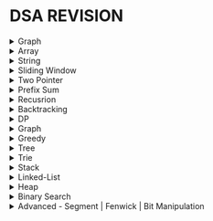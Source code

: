 # DSA REVISION
<details>
    <summary>Graph</summary>
  
  ### Q1. Bellman-Ford Algo
  - **Algo:**
    - AThila
    - Ala
  - 
    <details> 
        <summary>Code:</summary>

        ```python
            fun(ad):
                return 10
        ```
    </details>
  
### Q2. Bellman-Ford Algo
  - **Algo:**
    - AThila
    - Ala
  - 
    <details> 
        <summary>Code:</summary>

        ```python
            fun(ad):
                return 10
        ```
    </details>
  
</details>

<details>
  <summary>Array</summary>
  
  ### Q1. Array

  Some text inside the collapsible section.

  - Item 1
  - Item 2
  ```python
    fun(ad):
        return 10
  ```
</details>
<details>
  <summary>String</summary>
  
  ### Q1. Array

  Some text inside the collapsible section.

  - Item 1
  - Item 2
  ```python
    fun(ad):
        return 10
  ```
</details>
<details>
  <summary>Sliding Window</summary>
  
### Q1. Longest Reapeating Substrubg of K-replacement
  - **Algo:**
    - s=AADADDA, k=2--> o/p = 5 
    - AADAD, 2 D's can be replaced
    - or DADDA, 2 A's can be replaced
    - so
    - each time -- we need max_frequency of 1 character 
    - and total minus of max_frequency --> minor character
    - this needs to be less than k. 
    - Complexity:
      - TC - O(2N) * O(26) [for new max_freq]
      - SC - O(N)
  - 
    <details> 
      <summary>Code:</summary>

        ```python
            fun(s, k):
              map = {}
              max_freq = 0
              maxi = 0
              l = 0
              for r in range(N):
                map[s[r]] += 1
                max_freq = max(map[s[r]], max_freq)

                # total - max = minor char
                while ((r-l+1) - max_freq) > k:
                  map[s[l]] -= 1
                  # new max_freq
                  for k, v in map.values():
                    max_freq = max(v, max_freq)
                  l += 1
                
                maxi = max(max_freq, maxi)

              return maxi
        ```
    </details>


### Q2. MINimum Window Substring 
  - **Algo:**
    - s = adobecodebanc, t = abc
    - o/p - 4 [banc]
    - Q: mini size substring which contain all char of t
    - here MIN is needed
    - so when we found substring which match with t -- 
    - then in that substring -- we need to find min size in which -- t is match
    - Complexity:
      - TC - O(2N) * O(M) [t and substring match]
      - SC - O(2N)
      - Optimized - O(2N)
  - 
    <details> 
      <summary>Code 1: O(2N*M)</summary>

        ```python
            fun(s, t):
              map_t = {}
              map_s = {}
              for ch in t:
                map[ch]++

              mini = N
              l = 0
              for r in range(N):
                if s[r] in map_t:
                  map_s[s[r]]++

                while map_s == map_t: # O(M)
                  mini = min(r-l+1, mini)

                  if s[l] in map_s:
                    map_s[s[l]]--
                    if map_s[s[l]] == 0: 
                      del map_s[s[l]]
                  l--
              return mini
        ```
    </details>

    <details> 
      <summary>Code 1: O(2N*1)</summary>
        use count of have & need

        ```python
            fun(s, t):
              need = {}
              need_cnt = 0 # no of keys

              have = {}
              have_cnt = 0

              for ch in t:
                need[ch]++
              
              need_cnt = len(need.keys())

              for r in range(N):
                if s[r] in need:
                  have[s[r]]++
                  if have[s[r]] >= need[s[r]]: # only incre have_cnt -> Value of char matches
                    have_cnt++
                    
                while have_cnt == need_cnt: #O(1)
                  mini = min(r-l+1, mini)
                  if s[l] in have:
                    have[s[l]]--
                    if have[s[l]] < need[s[l]]:
                      have_cnt--
                  l++

              return mini

        ```

    </details>

 
### Q3. Sliding Window MAXIMUM
  - **Algo:**
    - s=[1,3,-1,-3,5,3,6,7], k=3 --> o/p = [3,3,5,5,6,7] 
    - [1,3,-1] ->3 || [3,-1,-3] -> 3 || [-1,-3,5] = 5 ....
    - BF - O(N^2) - N loop and k lopp -- find max everytime
    - Optimize:
      - use deque (q)
      - store val[i] and if val[i] > q[-1] --> pop right
      - if l == q[0] --> pop left
    - Complexity:
      - TC - O(2N)
      - SC - O(N)
  - 
    <details> 
      <summary>Code:</summary>

        ```python
            fun(a, k):
              q = deque()
              res = []
              l = 0
              for r in range(N):
                while q and a[r] > a[q[-1]]:
                  q.pop() # pop right

                q.append(r) # store index -- help in windoe slide

                if l > q[0]:
                  q.popleft()
                
                if r + 1 >= k: # found max at q[0]
                  res.append(a[q[0]]) 
                  l++

              return res
        ```
    </details>
</details>

<details>
  <summary>Two Pointer</summary>
  
  ### Q1. Array

  Some text inside the collapsible section.

  - Item 1
  - Item 2
  ```python
    fun(ad):
        return 10
  ```
</details>
<details>
  <summary>Prefix Sum</summary>
  
  ### Q1. Array

  Some text inside the collapsible section.

  - Item 1
  - Item 2
  ```python
    fun(ad):
        return 10
  ```
</details>


<details>
    <summary>Recusrion</summary>
  
  ### Q1. Recursion

  Some text inside the collapsible section.

  - Item 1
  - Item 2
  ```python
    fun(ad):
        return 10
  ```
</details>

<details>
    <summary>Backtracking</summary>
  
  ### Q1. Recursion

  Some text inside the collapsible section.

  - Item 1
  - Item 2
  ```python
    fun(ad):
        return 10
  ```
</details>

<details>
    <summary>DP</summary>
  
  ### Q1. Recursion

  Some text inside the collapsible section.

  - Item 1
  - Item 2
  ```python
    fun(ad):
        return 10
  ```
</details>

<details>
<summary>Graph</summary>
  
### Q1. Bellman-Ford Algo
  - **Algo:**
    - Relax all edges by "N-1" times
    - Relax => update distance array if
      - if (dist[u] + wt < dist[v])
        - dist[v] = dist[u] + wt 
    - why N-1 time:
      - bcoz, in worst case -
      -  at each loop -- can find atleast 1 distance for sure
    - Negative Cycle?:
      - 1 --(-2m)--> 2 --(-1m)--> 3 --(-1m)--> 1  (all -ve)
      - so by N-1 all shortest distance must be found
      - no reduction possible -- if reduced -- Negative Cycle
    - Complexity:
      - TC - O(V*E) ~ O(N^2)
      - SC - O(V)
  - 
    <details> 
        <summary>Code:</summary>

        ```python
            fun(V, edges, src):
                dist = [INF]*V
                dist[src] = 0

                for i in range(0, V): # N-1 time
                    for u, v, wt in edges:
                        if dist[u] != INF and dist[u] + wt < dist[v]:
                            dist[v] = dist[u] + wt
                
                # negative cycle - test
                for u, v, wt in edges:
                    if dist[u] != INF and dist[u] + wt < dist[v]:
                        return -1 # not possible -- infite reduction can happend
                return dist
        ```
    </details>
  
### Q2. Disjoint-Set-Union
  - work best on **Dynamic Graph**
  - if we tell find (u,v) are of same graph -- DFS take O(V+E)
  - but, DSU takes **TC - O(1)**
  - DSU has 2 component
    - find_parent
    - union b/w (u, v)
  - **Algo:**
    - 1. find ultimate_parent of u & v (ul_par_u, ul_par_v)
    - 2. if size of ul_par_u > ul_par_v 
          - connect ul_par_v to ul_par_u
          - increase size of ul_par_u by ul_par_v
    - 3. size compress -- always update ultimate parent of a node
  
    - initially, size[1,1,1,...,1] and parent[0,1,2,3,...,N]
    - all node are self-parent and resp graph size is 1
    - Complexity:
      - TC - O(V) * O(1)
      - SC - O(V)
  - 
    <details> 
        <summary>Code:</summary>

        ```python
            class Disjoint_Set_Union:
                def __init__(N):
                    size = [1]*N
                    parent = [i for i in range(N)]
                
                def find_ulti_parent(u):
                    if parent[u] == u: # self-parent
                        return u

                    parent[u] = find_ulti_parent(parent[u])
                    return parent[u]

                def union_by_size(u, v):
                    ulti_par_u = find_ulti_parent(u)
                    ulti_par_v = find_ulti_parent(v)

                    if ulti_par_u == ulti_par_v: # same graph
                        return
                    elif size[ulti_par_u] > size[ulti_par_v]:
                        parent[ulti_par_v] = ulti_par_u  # new parent of v
                        size[ulti_par_u] += size[ulti_par_v] # v got merged to u, as child
                    else:
                        parent[ulti_par_u] = ulti_par_v
                        size[ulti_par_v] += size[ulti_par_u]
        ```
    </details>
  
### Q3. Minimum-Spanning Tree - DSU
  - Spanning Tree:
    - N nodes & N-1 edges
    - any node can travel to any node ==> in same graph
  - Minimum Spanning Tree:
    - sum of all wt - minimum
  - **Algo:**
    - DSU - connect all nodes in 1 graph
    - min # of edge
    - for Min wt:
      - sort edges by wt
      - union in DSU
    - Complexity:
      - TC - O(E*logE) + O(E)*O(1)-dsu
      - SC - O(V)
  - 
    <details> 
        <summary>Code:</summary>

        ```python
            def fun(V, edges):
                edges.sort(key= lambda x: x[2])
                dsu = Disjoint(V)
                min_sum = 0
                for u, v, wt in edges:
                    ul_p_u = dsu.find_ulti_par(u)
                    ul_p_v = dsu.find_ulti_par(v)
                    if ul_p_u != ul_p_v:
                        min_sum += wt
                        dsu.union_by_size(ul_p_u, ul_p_v)

                return min_sum
        ```
    </details>

### Q4. Number of provinces - DSU
  - tell no of connected components
  - **Algo:**
    - in DSU - we know 1 connected graph has only 1 ulitmate_parnet == self
    - if we count no of ultimate parent == self
    - we got no of connected components
    - Complexity:
      - TC - O(V)*O(1)-dsu
      - SC - O(V)
  - 
    <details> 
        <summary>Code:</summary>

        ```python
            def fun(V, edges):
                dsu = Disjoint(V)
                cnt = 0
                for node in V:
                    ul_p_node = dsu.find_ulti_par(node)
                    if ul_p_node == node: # self parent
                        cnt += 1

                return cnt
        ```
    </details>

### Q5. Min Number of Operation to make graph connected to 1 - DSU
  - Question: 
    - can have mutilple connectd compoent
    - operation: remove edge -- add that edge bw compoent
    - tell min no of ops req
  - **Algo:**
    - Dynamic Graph
    - to remove -- we need extra edge
    - to add -- # of conn compo (NC) --> if 3 conn compo is ther --> 2 edge needed
    - so, if ( extra_edge == NC -1 )
    - Complexity:
      - TC - O(V)*O(1)-dsu
      - SC - O(V)
  - 
    <details> 
        <summary>Code:</summary>

        ```python
            def fun(V, edges):
                dsu = Disjoint(V)
                extra_edge = 0

                for u, v in edges:
                    if ds.find_par(u) == ds.find_par(v): # duplicate edge
                        extra_edge += 1
                    else:
                        ds.union_by_size(u,v)

                no_conn_compo = 0
                for node in V:
                    if ds.find_par(node) == node:
                        no_conn_compo += 1
                
                if extra_edge == no_conn_compo - 1:
                    return extra_edge
                
                return -1 # not possible
        ```
    </details>

### Q6. Number of Islands 2 - DSU
  - Q: NxM grid, have queries[(0,0)(1,0)....] of cell to put 1 -- after each query tell no of island
  - **Algo:**
    - Dynamic Graph
    - in DSU we need node
    - how to convert 2D-matrix to node
      - node = row*M + col
    - when put 1 -- it can connect to 4 direction neighbour
    - 4 dir DSU
    - count + 1
    - if not same parent --> union --> count - 1
    - Complexity:
      - TC - O(N*M) + O(Q)
      - SC - O(V)
  - 
    <details> 
        <summary>Code:</summary>
    
        ```python
            def fun(N, M, grid, Q):
                dsu = Disjoint(N*M) # no of nodes
                cnt = 0
                res = []
                for r, c in Q:
                    if grid[r][c] == 1:
                        continue
                        
                    grid[r][c] = 1
                    cnt += 1 # assume its independt-island

                    for dr, dc in [(1,0),(-1,0),(0,1),(0,-1)]:
                        nr = r + dr
                        nc = c + dc

                        if is_safe(nr, nc) and grid[nr][nc] == 1:
                            u_node = r*M + c
                            v_node = r*M + c
                            if ds.find_par(u_node) != ds.find_par(v_node):
                                cnt -= 1
                                ds.union_by_size(u_node, v_node)

                    res.append(cnt)

                return res
        ```
    </details>

### Q7. Maxium Connected Group - DSU
  - Q: NxM grid, can convert only 1 cell from 0 -> 1 => tell total max size of connect component
  - 
  - **Algo:**
    - Dynamic graph --> DSU
    - 2D-matrix --> node = row*M + col
    - DSU in 2D-matrix --> union on all 4 direction
    - try all 0 to 1 --> check max total size
    - Complexity:
      - TC - O(N*M) + O(Q)
      - SC - O(V)
  - 
    <details> 
        <summary>Code:</summary>
    
        ```python
            def fun(N, M, grid, Q):
                dsu = Disjoint(N*M) # no of nodes

                # Step 1: build DSU
                for r in range(N):
                    for c in range(M):
                        if grid[r][c] == 0:
                            continue

                        u_node = r * M + c
                        for dr, dc in [(1,0),(-1,0),(0,1),(0,-1)]:
                            nr = r + dr
                            nc = c + dc
                            if is_safe(nr, nc) and grid[nr][nc]==1:
                                v = nr * M + nc
                                ds.union_by_size(u_node, v_node)

                # Step 2: check total max size
                maxi = 0
                for r in range(N):
                    for c in range(M):
                        if grid[r][c] == 1: # can only convert 0 to 1
                            continue
                        
                        parents = set() # V.V.I
                        for dr, dc in [(1,0),(-1,0),(0,1),(0,-1)]:
                            nr = r + dr
                            nc = c + dc
                            if is_safe(nr, nc) and grid[nr][nc] == 1:
                                v_node = r*M + c
                                parents.add(ds.find_parent(v_node)) # store all diff neighbour parent

                        size = 1 # for new cell 0 -> 1
                        for u in parents:
                            size += ds.size[u]

                        maxi = max(size, maxi)
                return maxi
        ```
    </details>

### Q8. Detect Cycle in Direct Graph - DFS
  - **Algo:**
    - Complexity:
      - TC - O(V+E)
      - SC - O(V)
  - 
    <details> 
        <summary>Code:</summary>
    
        ```python
            def fun(v, edges):
                rec_st = []
                vis = {}
                def detect_cycle_dfs(src):
                    vis.add(src)
                    rec_st.append(src)

                    children = graph.get(src, [])
                    for ch in children:
                        if ch not in vis:
                            if detect_cycle_dfs(ch): # child is in cycle
                                return True
                        elif ch in rec_st: # cycle
                            return True

                    rec_st.remoev(src)
                    return False # not cycle

            for i in range(V):
                if i not in vis and detect_cycle_dfs(i):
                    return True # Cycle
            return False
        ```
    </details>

### Q9. Topological Sort - DFS
  - **Algo:**
    - Complexity:
      - TC - O(V+E)
      - SC - O(V)
  - 
    <details> 
        <summary>Code:</summary>
    
        ```python
            def fun(v, edges):
                topo = []
                vis = {}
                def dfs(src):
                    vis.add(src)

                    children = graph.get(src, [])
                    for ch in children:
                        if ch not in vis:
                            dfs(ch)

                    topo.append(src)

                for i in range(V):
                    if i not in vis:
                        dfs(i)
                    
                return topo
        ```
    </details>

### Q10. Topological Sort - BFS - (In-Degree Algo)
  - **Algo:**
    - count no of in-degree to node
    - initally in Queue -- all nodes with in-deg is 0
    - travel BFS -
      - for child --> decrease in_deg
      - if in-deg == 0: add to Queue
    - Complexity:
      - TC - O(V+E)
      - SC - O(V)
  - 
    <details> 
        <summary>Code:</summary>
    
        ```python
            def fun(v, edges):
                in_deg = [0]*V
                for u, v in edges: # v has incoming from u
                    in_deg[v] += 1
                q = deque()
                for i in range(V):
                    if in_deg[i] == 0:
                        q.append(i)
                
                topo = []
                while q:
                    u = q.popleft()
                    topo.add(u)

                    for ch in graph(u):
                        in_deg[ch] -= 1 # remove 1 incoming -- as its noted
                        if in_def[ch] == 0: q.append(ch)

                return topo

            # if-cycle:
            # topo only work in Acyclic Graph -- 
            # so if topo possible -- len(topo) == V
            if len(topo) == V:
                return NOT_CYCLE
            
            return CYCLE

        ```
    </details>

### Q10. Find Eventual Safe States - BFS - Topological Sort
  - **Algo:**
    - return all safe nodes
    - safe nodes ? -- which doesn't get stuck in cycle -- exist with terminal node
    - in topo - we use in-deg...
    - here -- reverse the graph... so we will get out-degree 
    - and then store topo of out_deg
    - Complexity:
      - TC - O(V+E)
      - SC - O(V)
  - 
    <details> 
        <summary>Code:</summary>
    
        ```python
            def fun(v, edges):
                graph = {}
                reverse_graph = {}
                for u, v in edges:
                    reverse_graph[v] = reverse_graph.get(v, []) + [u]

                oun_deg = [0]*V
                for u, v in edges: # u has out-going from v
                    out_deg[u] += 1

                q = deque()
                for i in range(V):
                    if out_deg[i] == 0:
                        q.append(i)
                
                topo = []
                while q:
                    u = q.popleft()
                    topo.add(u)

                    for ch in graph(u):
                        out_deg[ch] -= 1 # remove 1 outgoing -- as its noted
                        if out_def[ch] == 0: q.append(ch)

                return topo # we need to safe nodes

        ```
    </details>

### Q11. Distance to Nearest Cell having 1 - 0/1 matrix
  - **Algo:**
    - distance of 1's cell from nearest 1 = 0
    - travel BFS - as any 1's can be nearest
    - store all 1's in Q -- dist 0 -- mark visited
    - travel BFS and increase dist by 1 if not 1
    - Complexity:
      - TC - O(N*M) + O(N*M*4)
      - SC - O(N*M)
  - 
    <details> 
        <summary>Code:</summary>
    
        ```python
            def fun(N, M, grid):
                q = deque()
                vis = [[False]*M]*N
                dis = [[0]*M]*N
                for r in range(N):
                    for c in range(M):
                        if grid[r][c] == 1:
                            q.append((r,c,0))
                            vis[r][c] = True
                            dis[r][c] = 0
                
                while q:
                    r, c, d = q.popleft()
                    for dr, dc in [(1,0),(-1,0),(0, 1),(0,-1)]:
                        nr = r + dr
                        nc = c + dc
                        if is_safe(nr, nc) and grid[nr][nc] != 1 and vis[nr][nc] == False:
                            vis[nr][nc] = True
                            dis[nr][nc] = d + 1
                            q.append((nr, nc, d + 1))

                return dis  
        ```
    </details>

### Q12. Dijkstra
  - **Algo:**
    - you know the algo
    - Complexity:
      - TC - O(V*LogE)
  - 
    <details> 
        <summary>Code:</summary>
    
        ```python
            def fun(N, M, grid):
        ```
    </details>

### Q13. Print Shortest Path
  - **Algo:**
    - you know the algo
    - whenver update distance
    - store its parent
    - Complexity:
      - TC - O(V*LogE)
    <details> 
        <summary>Code:</summary>
    
        ```python
            def fun(V, edges, src, dest):
                ... code ...

                if dist[par] + wt < dist[ch]:
                    shortest_parent[ch.v] = par.v
                ... code ...
            
            res = []
            node = dest # destination
            while shortest_parent[node] != node:
                res.append(node)
                node = shortest_parent[node]

            res.append(src)
            return res

        ```
    </details>

### Q14. No of ways to reach destination in shortest time
  - **Algo:**
    - you know the dijkstra algo
    - ways arrays [] 
    - whenver reach by shortest path -- update
      - ways[ch.v] = ways[par.v]
      - 
    - else d[par.v] + wt == d[ch.v]
      - ways[ch.v] += ways[par.v]
      - 
    - Complexity:
      - TC - O(V*LogE)
    <details> 
        <summary>Code:</summary>
    
        ```python
            def fun(V, edges, src, dest):
                ... code ...
        ```
    </details>

### Q15. Cheapest Flight with atmost K-stop
  - **Algo:**
    - ??
    - Complexity:
      - TC - O(V*LogE)
    <details> 
        <summary>Code:</summary>
    
        ```python
            def fun(V, edges, src, dest):
                ... code ...
        ```
    </details>

### Q16. Floyd-Warshall
  - **Algo:**
    - ??
    - Complexity:
      - TC - O(V*LogE)
  - <details> 
        <summary>Code:</summary>
    
        ```python
            def fun(V, edges, src, dest):
                ... code ...
        ```
    </details>

### Q17. Surrounded Regions
  - **Algo:**
    - ??
    - Complexity:
      - TC - O(V*LogE)
    <details> 
        <summary>Code:</summary>
    
        ```python
            def fun(V, edges, src, dest):
                ... code ...
        ```
    </details>

### Q17. Pacific Atlantic Water flow
  - **Algo:**
    - ??
    - Complexity:
      - TC - O(V*LogE)
    <details> 
        <summary>Code:</summary>
    
        ```python
            def fun(V, edges, src, dest):
                ... code ...
        ```
    </details>

### Q18. Most Stones Removed with Same Row or Column - DSU
  - **Algo:**
    - ??
    - Complexity:
      - TC - O(V*LogE)
    <details> 
        <summary>Code:</summary>
    
        ```python
            def fun(V, edges, src, dest):
                ... code ...
        ```
    </details>

### Q19. Rotten Oranges
  - **Algo:**
    - ??
    - Complexity:
      - TC - O(V*LogE)
  - <details> 
        <summary>Code:</summary>
    
        ```python
            def fun(V, edges, src, dest):
                ... code ...
        ```
    </details>

### Q20. Bipartite Coloring
  - **Algo:**
    - ??
    - Complexity:
      - TC - O(V*LogE)
  - <details> 
        <summary>Code:</summary>
    
        ```python
            def fun(V, edges, src, dest):
                ... code ...
        ```
    </details>

</details>

<details>
    <summary>Greedy</summary>
  
  ### Q1. Recursion

  Some text inside the collapsible section.

  - Item 1
  - Item 2
  ```python
    fun(ad):
        return 10
  ```
</details>

<details>
    <summary>Tree</summary>
  
  ### Q1. Recursion

  Some text inside the collapsible section.

  - Item 1
  - Item 2
  ```python
    fun(ad):
        return 10
  ```
</details>

<details>
    <summary>Trie</summary>
  
  ### Q1. Recursion

  Some text inside the collapsible section.

  - Item 1
  - Item 2
  ```python
    fun(ad):
        return 10
  ```
</details>
<details>
    <summary>Stack</summary>

### Q1. Area of Histogram - HARD
  - Question:
    - reactange given in x-y axis
    - each reactangle of width=1 and height is h[i]
    - find max area formed.
    - h = [2,1,5,6,2,3] o/p - 10
  - **Algo:**
    - i = 0 --> max_area = 2*1 (h*w) = 2
    - i = 1 --> max_area = max[1 (h[1]*1), 2(h[0]*1), 1*2(h=min(h[1], h[0]), w=(1-0 + 1))] = 2
    - i = 2 --> max_area = max[5, 1*2 (min(1,5), 2-1+1)] = 5
    - i = 3 --> max_area = max[6, 5*2 (min(5,6), 3-2+1)] = 10
    - so we need to put (h[i], i) in stack
    - if h[i] > st[-1][0] --> insert to st --> cal max_area
    - else: --> find_min h --> cal max_area
    - Complexity:
      - TC - O(2N) * O(26) [for new max_freq]
      - SC - O(N)
  - 
    <details> 
      <summary>Code:</summary>

        ```python
            fun(a):
              max_area = 0
              st = []

              for i, h in enumerate(a):
                start = i
                while st and st[-1][0] > h:
                  j, old_h = st.pop()

                  # h is minimum  & i-j+1 is width
                  max_area = max( h*(i-j+1) , max_area)
                  start = j # new width of min h

                st.append((h, start))

              while st: # st not empty -- check for all min h with its width 
                i, h = st.pop()
                max_area = max( h*(N-i) , max_area) # N-i - mean h is min in this region

              return max_area
        ```
    </details>

</details>
<details>
    <summary>Linked-List</summary>
  
  ### Q1. Recursion

  Some text inside the collapsible section.

  - Item 1
  - Item 2
  ```python
    fun(ad):
        return 10
  ```
</details>
<details>
    <summary>Heap</summary>
  
  ### Q1. Recursion

  Some text inside the collapsible section.

  - Item 1
  - Item 2
  ```python
    fun(ad):
        return 10
  ```
</details>
<details>
    <summary>Binary Search</summary>
  
  ### Q1. Recursion

  Some text inside the collapsible section.

  - Item 1
  - Item 2
  ```python
    fun(ad):
        return 10
  ```
</details>
<details>
    <summary>Advanced - Segment | Fenwick | Bit Manipulation</summary>
  
  ### Q1. Recursion

  Some text inside the collapsible section.

  - Item 1
  - Item 2
  ```python
    fun(ad):
        return 10
  ```
</details>